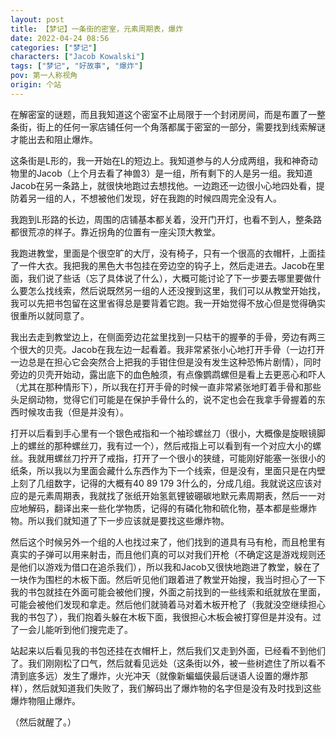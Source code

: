 ```yaml
---
layout: post
title: 【梦记】一条街的密室，元素周期表，爆炸
date: 2022-04-24 08:56
categories: ["梦记"]
characters: ["Jacob Kowalski"]
tags: ["梦记", "好故事", "爆炸"]
pov: 第一人称视角
origin: 个站
---
```


在解密室的谜题，而且我知道这个密室不止局限于一个封闭房间，而是布置了一整条街，街上的任何一家店铺任何一个角落都属于密室的一部分，需要找到线索解谜才能出去和阻止爆炸。

这条街是L形的，我一开始在L的短边上。我知道参与的人分成两组，我和神奇动物里的Jacob（上个月去看了神兽3）是一组，所有剩下的人是另一组。我知道Jacob在另一条路上，就很快地跑过去想找他。一边跑还一边很小心地四处看，提防着另一组的人，不想被他们发现，好在我跑的时候四周完全没有人。

我跑到L形路的长边，周围的店铺基本都关着，没开门开灯，也看不到人，整条路都很荒凉的样子。靠近拐角的位置有一座尖顶大教堂。

我跑进教堂，里面是个很空旷的大厅，没有椅子，只有一个很高的衣帽杆，上面挂了一件大衣。我把我的黑色大书包挂在旁边空的钩子上，然后走进去。Jacob在里面，我们说了些话（忘了具体说了什么），大概可能讨论了下一步要去哪里要做什么要怎么找线索，然后说既然另一组的人还没搜到这里，我们可以从教堂开始找，我可以先把书包留在这里省得总是要背着它跑。我一开始觉得不放心但是觉得确实很重所以就同意了。

我出去走到教堂边上，在侧面旁边花盆里找到一只枯干的握拳的手骨，旁边有两三个很大的贝壳。Jacob在我左边一起看着。我非常紧张小心地打开手骨（一边打开一边总是在担心它会突然合上把我的手钳住但是没有发生这种恐怖片剧情），同时旁边的贝壳开始动，露出底下的血色触须，有点像鹦鹉螺但是看上去更恶心和吓人（尤其在那种情形下），所以我在打开手骨的时候一直非常紧张地盯着手骨和那些头足纲动物，觉得它们可能是在保护手骨什么的，说不定也会在我拿手骨握着的东西时候攻击我（但是并没有）。

打开以后看到手心里有一个银色戒指和一个袖珍螺丝刀（很小，大概像是旋眼镜脚上的螺丝的那种螺丝刀，我有过一个），然后戒指上可以看到有一个对应大小的螺丝。我就用螺丝刀拧开了戒指，打开了一个很小的狭缝，可能刚好能塞一张很小的纸条，所以我以为里面会藏什么东西作为下一个线索，但是没有，里面只是在内壁上刻了几组数字，记得的大概有40 89 179 3什么的，分成几组。我就说这应该对应的是元素周期表，我就找了张纸开始氢氦锂铍硼碳地默元素周期表，然后一一对应地解码，翻译出来一些化学物质，记得的有磷化物和硫化物，基本都是些爆炸物。所以我们就知道了下一步应该就是要找这些爆炸物。

然后这个时候另外一个组的人也找过来了，他们找到的道具有马有枪，而且枪里有真实的子弹可以用来射击，而且他们真的可以对我们开枪（不确定这是游戏规则还是他们以游戏为借口在追杀我们），所以我和Jacob又很快地跑进了教堂，躲在了一块作为围栏的木板下面。然后听见他们跟着进了教堂开始搜，我当时担心了一下我的书包就挂在外面可能会被他们搜，外面之前找到的一些线索和纸就放在里面，可能会被他们发现和拿走。然后他们就骑着马对着木板开枪了（我就没空继续担心我的书包了），我们抱着头躲在木板下面，我很担心木板会被打穿但是并没有。过了一会儿能听到他们搜完走了。

站起来以后看见我的书包还挂在衣帽杆上，然后我们又走到外面，已经看不到他们了。我们刚刚松了口气，然后就看见远处（这条街以外，被一些树遮住了所以看不清到底多远）发生了爆炸，火光冲天（就像新蝙蝠侠最后谜语人设置的爆炸那样），然后就知道我们失败了，我们解码出了爆炸物的名字但是没有及时找到这些爆炸物阻止爆炸。

（然后就醒了。）
